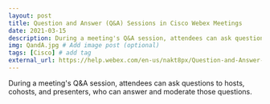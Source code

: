 ```yaml
---
layout: post
title: Question and Answer (Q&A) Sessions in Cisco Webex Meetings
date: 2021-03-15
description: During a meeting's Q&A session, attendees can ask questions to hosts, cohosts, and presenters, who can answer and moderate those questions. # Add post description (optional)
img: QandA.jpg # Add image post (optional)
tags: [Cisco] # add tag
external_url: https://help.webex.com/en-us/nakt8px/Question-and-Answer-Q-A-Sessions-in-Cisco-Webex-Meetings
---
```

During a meeting's Q&A session, attendees can ask questions to hosts, cohosts, and presenters, who can answer and moderate those questions.
